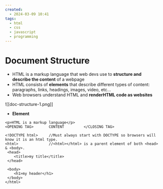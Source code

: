 ```yaml
---
created:
  - 2024-03-09 10:41
tags:
  - html
  - css
  - javascript
  - programming
---
```

# Document Structure

- HTML is a markup language that web devs use to **structure and describe the content** of a webpage
- HTML consists of **elements** that describe different types of content: paragraphs, links, headings, images, video, etc...
- Web browsers understand HTML and **renderHTML code as websites**

![[doc-structure-1.png]]

- **Element**
```
<p>HTML is a markup language</p>
<OPENING TAG>		CONTENT			</CLOSING TAG>
```


```
<!DOCTYPE html>		//Must always start with DOCTYPE so browsers will know it is an html type.
<html>				//<html></html> is a parent element of both <head> & <body>.
 <head>
 	<title>my title</title>
 </head>
 
 <body>
 	<h1>my header</h1>
 </body>
</html>
```
